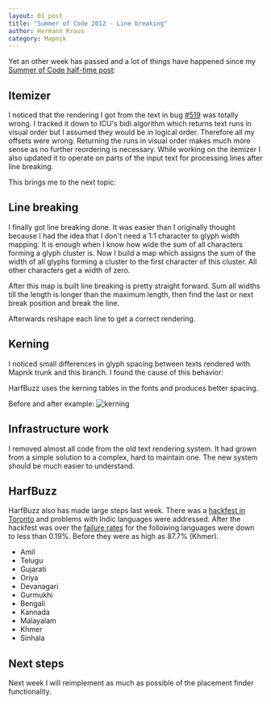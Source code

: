 ```yaml
---
layout: 01_post
title: "Summer of Code 2012 - Line breaking"
author: Hermann Kraus
category: Mapnik
---
```


Yet an other week has passed and a lot of things have happened since my
[Summer of Code half-time post](http://mapnik.org/news/gsoc2012-status4):

## Itemizer

I noticed that the rendering I got from the text in bug
[#519](https://github.com/mapnik/mapnik/issues/519)
was totally wrong. I tracked it down to ICU's bidi algorithm which returns
text runs in visual order but I assumed they would be in logical order. Therefore
all my offsets were wrong. Returning the runs in visual order makes much more
sense as no further reordering is necessary. While working on the itemizer
I also updated it to operate on parts of the input text for processing lines
after line breaking.

This brings me to the next topic:

## Line breaking
I finally got line breaking done. It was easier than I originally thought because
I had the idea that I don't need a 1:1 character to glyph width mapping.
It is enough when I know how wide the sum of all characters forming a glyph cluster
is. Now I build a map which assigns the sum of the width of all glyphs forming
a cluster to the first character of this cluster. All other characters get a
width of zero.

After this map is built line breaking is pretty straight forward. Sum all
widths till the length is longer than the maximum length, then find the last or
next break position and break the line.

Afterwards reshape each line to get a correct rendering.

## Kerning
I noticed small differences in glyph spacing between texts rendered with Mapnik
trunk and this branch. I found the cause of this behavior:

HarfBuzz uses the kerning tables in the fonts and produces better spacing.

Before and after example:
![kerning](http://mapnik.org/images/harfbuzz/kerning.gif)

## Infrastructure work

I removed almost all code from the old text rendering system. It had grown from
a simple solution to a complex, hard to maintain one. The new system should
be much easier to understand.

## HarfBuzz

HarfBuzz also has made large steps last week. There was a
[hackfest in Toronto](http://lists.freedesktop.org/archives/harfbuzz/2012-July/002154.html)
and problems with Indic languages were addressed. After the hackfest was over
the [failure rates](http://lists.freedesktop.org/archives/harfbuzz/2012-July/002199.html)
for the following languages were down to less than 0.19%.
Before they were as high as 87.7% (Khmer).

* Amil
* Telugu
* Gujarati
* Oriya
* Devanagari
* Gurmukhi
* Bengali
* Kannada
* Malayalam
* Khmer
* Sinhala


## Next steps
Next week I will reimplement as much as possible of the placement finder functionality.